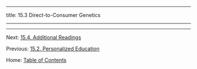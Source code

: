 ----------

title: 15.3 Direct-to-Consumer Genetics

----------



--------

Next: [15.4. Additional Readings](15.4_readings.md)

Previous: [15.2. Personalized Education](15.2_personalized_education.md)

Home: [Table of Contents](../README.md)
